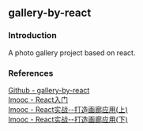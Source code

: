 ## gallery-by-react
### Introduction
A photo gallery project based on react.

### References
[Github - gallery-by-react](https://github.com/materliu/gallery-by-react)  
[Imooc - React入门](http://www.imooc.com/learn/504)  
[Imooc - React实战--打造画廊应用(上)](http://www.imooc.com/learn/507)  
[Imooc - React实战--打造画廊应用(下)](http://www.imooc.com/learn/652)  
